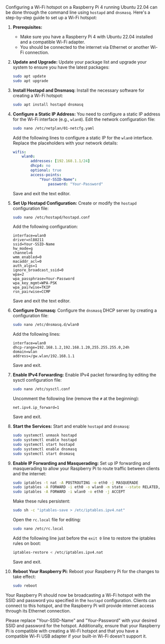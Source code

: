 Configuring a Wi-Fi hotspot on a Raspberry Pi 4 running Ubuntu 22.04 can be done through the command line using `hostapd` and `dnsmasq`. Here's a step-by-step guide to set up a Wi-Fi hotspot:

1. **Prerequisites:**
   - Make sure you have a Raspberry Pi 4 with Ubuntu 22.04 installed and a compatible Wi-Fi adapter.
   - You should be connected to the internet via Ethernet or another Wi-Fi connection.

2. **Update and Upgrade:**
   Update your package list and upgrade your system to ensure you have the latest packages:

   ```bash
   sudo apt update
   sudo apt upgrade
   ```

3. **Install Hostapd and Dnsmasq:**
   Install the necessary software for creating a Wi-Fi hotspot:

   ```bash
   sudo apt install hostapd dnsmasq
   ```

4. **Configure a Static IP Address:**
   You need to configure a static IP address for the Wi-Fi interface (e.g., `wlan0`). Edit the network configuration file:

   ```bash
   sudo nano /etc/netplan/01-netcfg.yaml
   ```

   Add the following lines to configure a static IP for the `wlan0` interface. Replace the placeholders with your network details:

   ```yaml
   wifis:
       wlan0:
           addresses: [192.168.1.1/24]
           dhcp4: no
           optional: true
           access-points:
               "Your-SSID-Name":
                   password: "Your-Password"
   ```

   Save and exit the text editor.

5. **Set Up Hostapd Configuration:**
   Create or modify the `hostapd` configuration file:

   ```bash
   sudo nano /etc/hostapd/hostapd.conf
   ```

   Add the following configuration:

   ```plaintext
   interface=wlan0
   driver=nl80211
   ssid=Your-SSID-Name
   hw_mode=g
   channel=6
   wmm_enabled=0
   macaddr_acl=0
   auth_algs=1
   ignore_broadcast_ssid=0
   wpa=2
   wpa_passphrase=Your-Password
   wpa_key_mgmt=WPA-PSK
   wpa_pairwise=TKIP
   rsn_pairwise=CCMP
   ```

   Save and exit the text editor.

6. **Configure Dnsmasq:**
   Configure the `dnsmasq` DHCP server by creating a configuration file:

   ```bash
   sudo nano /etc/dnsmasq.d/wlan0
   ```

   Add the following lines:

   ```plaintext
   interface=wlan0
   dhcp-range=192.168.1.2,192.168.1.20,255.255.255.0,24h
   domain=wlan
   address=/gw.wlan/192.168.1.1
   ```

   Save and exit.

7. **Enable IPv4 Forwarding:**
   Enable IPv4 packet forwarding by editing the sysctl configuration file:

   ```bash
   sudo nano /etc/sysctl.conf
   ```

   Uncomment the following line (remove the `#` at the beginning):

   ```plaintext
   net.ipv4.ip_forward=1
   ```

   Save and exit.

8. **Start the Services:**
   Start and enable `hostapd` and `dnsmasq`:

   ```bash
   sudo systemctl unmask hostapd
   sudo systemctl enable hostapd
   sudo systemctl start hostapd
   sudo systemctl enable dnsmasq
   sudo systemctl start dnsmasq
   ```

9. **Enable IP Forwarding and Masquerading:**
   Set up IP forwarding and masquerading to allow your Raspberry Pi to route traffic between clients and the internet:

   ```bash
   sudo iptables -t nat -A POSTROUTING -o eth0 -j MASQUERADE
   sudo iptables -A FORWARD -i eth0 -o wlan0 -m state --state RELATED,ESTABLISHED -j ACCEPT
   sudo iptables -A FORWARD -i wlan0 -o eth0 -j ACCEPT
   ```

   Make these rules persistent:

   ```bash
   sudo sh -c "iptables-save > /etc/iptables.ipv4.nat"
   ```

   Open the `rc.local` file for editing:

   ```bash
   sudo nano /etc/rc.local
   ```

   Add the following line just before the `exit 0` line to restore the iptables rules on boot:

   ```bash
   iptables-restore < /etc/iptables.ipv4.nat
   ```

   Save and exit.

10. **Reboot Your Raspberry Pi:**
    Reboot your Raspberry Pi for the changes to take effect:

    ```bash
    sudo reboot
    ```

Your Raspberry Pi should now be broadcasting a Wi-Fi hotspot with the SSID and password you specified in the `hostapd` configuration. Clients can connect to this hotspot, and the Raspberry Pi will provide internet access through its Ethernet connection.

Please replace "Your-SSID-Name" and "Your-Password" with your desired SSID and password for the hotspot. Additionally, ensure that your Raspberry Pi is compatible with creating a Wi-Fi hotspot and that you have a compatible Wi-Fi USB adapter if your built-in Wi-Fi doesn't support it.
